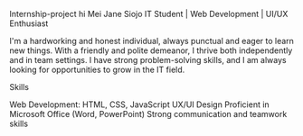Internship-project
hi Mei Jane Siojo IT Student | Web Development | UI/UX Enthusiast

I'm a hardworking and honest individual, always punctual and eager to learn new things. With a friendly and polite demeanor, I thrive both independently and in team settings. I have strong problem-solving skills, and I am always looking for opportunities to grow in the IT field.

Skills

Web Development: HTML, CSS, JavaScript
UX/UI Design
Proficient in Microsoft Office (Word, PowerPoint)
Strong communication and teamwork skills

